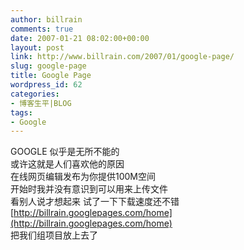 ```yaml
---
author: billrain
comments: true
date: 2007-01-21 08:02:00+00:00
layout: post
link: http://www.billrain.com/2007/01/google-page/
slug: google-page
title: Google Page
wordpress_id: 62
categories:
- 博客生平|BLOG
tags:
- Google
---
```


GOOGLE 似乎是无所不能的  
或许这就是人们喜欢他的原因  
在线网页编辑发布为你提供100M空间  
开始时我并没有意识到可以用来上传文件  
看别人说才想起来 试了一下下载速度还不错  
[http://billrain.googlepages.com/home](http://billrain.googlepages.com/home)  
把我们组项目放上去了

